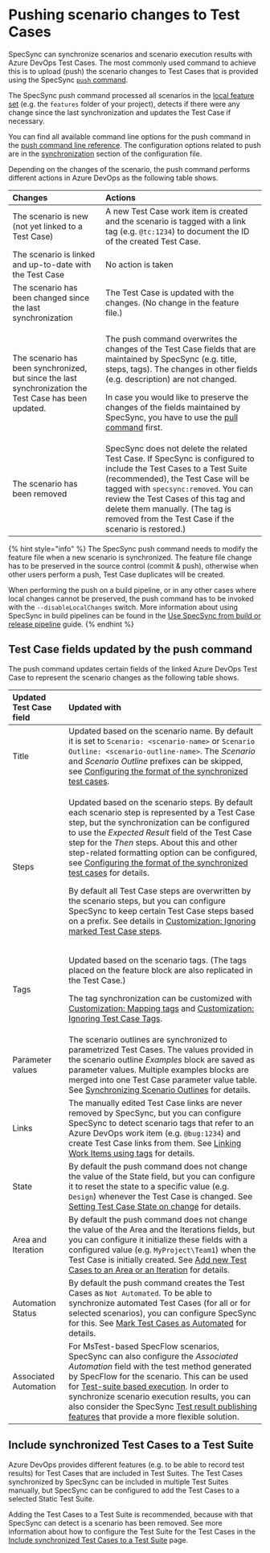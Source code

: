 # Pushing scenario changes to Test Cases

SpecSync can synchronize scenarios and scenario execution results with Azure DevOps Test Cases. The most commonly used command to achieve this is to upload \(push\) the scenario changes to Test Cases that is provided using the SpecSync [`push` command](../../reference/command-line-reference/push-command.md).

The SpecSync push command processed all scenarios in the [local feature set](../../important-concepts/how-to-define-the-local-feature-set-to-be-synchronized.md) \(e.g. the `features` folder of your project\), detects if there were any change since the last synchronization and updates the Test Case if necessary.

You can find all available command line options for the push command in the [push command line reference](../../reference/command-line-reference/push-command.md). The configuration options related to push are in the [synchronization](../../reference/configuration/configuration-synchronization/) section of the configuration file.

Depending on the changes of the scenario, the push command performs different actions in Azure DevOps as the following table shows.

<table>
  <thead>
    <tr>
      <th style="text-align:left">Changes</th>
      <th style="text-align:left">Actions</th>
    </tr>
  </thead>
  <tbody>
    <tr>
      <td style="text-align:left">The scenario is new (not yet linked to a Test Case)</td>
      <td style="text-align:left">A new Test Case work item is created and the scenario is tagged with a
        link tag (e.g. <code>@tc:1234</code>) to document the ID of the created
        Test Case.</td>
    </tr>
    <tr>
      <td style="text-align:left">The scenario is linked and up-to-date with the Test Case</td>
      <td style="text-align:left">No action is taken</td>
    </tr>
    <tr>
      <td style="text-align:left">The scenario has been changed since the last synchronization</td>
      <td style="text-align:left">The Test Case is updated with the changes. (No change in the feature file.)</td>
    </tr>
    <tr>
      <td style="text-align:left">The scenario has been synchronized, but since the last synchronization
        the Test Case has been updated.</td>
      <td style="text-align:left">
        <p>The push command overwrites the changes of the Test Case fields that are
          maintained by SpecSync (e.g. title, steps, tags). The changes in other
          fields (e.g. description) are not changed.</p>
        <p>In case you would like to preserve the changes of the fields maintained
          by SpecSync, you have to use the <a href="../pull-features/two-way-synchronization.md">pull command</a> first.</p>
      </td>
    </tr>
    <tr>
      <td style="text-align:left">The scenario has been removed</td>
      <td style="text-align:left">SpecSync does not delete the related Test Case. If SpecSync is configured
        to include the Test Cases to a Test Suite (recommended), the Test Case
        will be tagged with <code>specsync:removed</code>. You can review the Test
        Cases of this tag and delete them manually. (The tag is removed from the
        Test Case if the scenario is restored.)</td>
    </tr>
  </tbody>
</table>

{% hint style="info" %}
The SpecSync push command needs to modify the feature file when a new scenario is synchronized. The feature file change has to be preserved in the source control \(commit & push\), otherwise when other users perform a push, Test Case duplicates will be created.

When performing the push on a build pipeline, or in any other cases where local changes cannot be preserved, the push command has to be invoked with the `--disableLocalChanges` switch. More information about using SpecSync in build pipelines can be found in the [Use SpecSync from build or release pipeline](../../important-concepts/synchronizing-test-cases-from-build.md) guide.
{% endhint %}

## Test Case fields updated by the push command

The push command updates certain fields of the linked Azure DevOps Test Case to represent the scenario changes as the following table shows.

<table>
  <thead>
    <tr>
      <th style="text-align:left">Updated Test Case field</th>
      <th style="text-align:left">Updated with</th>
    </tr>
  </thead>
  <tbody>
    <tr>
      <td style="text-align:left">Title</td>
      <td style="text-align:left">Updated based on the scenario name. By default it is set to <code>Scenario: &lt;scenario-name&gt;</code> or <code>Scenario Outline: &lt;scenario-outline-name&gt;</code>.
        The <em>Scenario</em> and <em>Scenario Outline</em> prefixes can be skipped,
        see <a href="configuring-the-format-of-the-synchronized-test-cases.md">Configuring the format of the synchronized test cases</a>.</td>
    </tr>
    <tr>
      <td style="text-align:left">Steps</td>
      <td style="text-align:left">
        <p>Updated based on the scenario steps. By default each scenario step is
          represented by a Test Case step, but the synchronization can be configured
          to use the <em>Expected Result</em> field of the Test Case step for the <em>Then</em> steps.
          About this and other step-related formatting option can be configured,
          see <a href="configuring-the-format-of-the-synchronized-test-cases.md">Configuring the format of the synchronized test cases</a> for
          details.</p>
        <p>By default all Test Case steps are overwritten by the scenario steps,
          but you can configure SpecSync to keep certain Test Case steps based on
          a prefix. See details in <a href="customization-ignoring-marked-test-case-steps.md">Customization: Ignoring marked Test Case steps</a>.</p>
      </td>
    </tr>
    <tr>
      <td style="text-align:left">Tags</td>
      <td style="text-align:left">
        <p>Updated based on the scenario tags. (The tags placed on the feature block
          are also replicated in the Test Case.)</p>
        <p>The tag synchronization can be customized with <a href="customization-mapping-tags.md">Customization: Mapping tags</a> and
          <a
          href="customization-ignoring-test-case-tags.md">Customization: Ignoring Test Case Tags</a>.</p>
      </td>
    </tr>
    <tr>
      <td style="text-align:left">Parameter values</td>
      <td style="text-align:left">The scenario outlines are synchronized to parametrized Test Cases. The
        values provided in the scenario outline <em>Examples </em>block are saved
        as parameter values. Multiple examples blocks are merged into one Test
        Case parameter value table. See <a href="synchronizing-scenario-outlines.md">Synchronizing Scenario Outlines</a> for
        details.</td>
    </tr>
    <tr>
      <td style="text-align:left">Links</td>
      <td style="text-align:left">The manually edited Test Case links are never removed by SpecSync, but
        you can configure SpecSync to detect scenario tags that refer to an Azure
        DevOps work item (e.g. <code>@bug:1234</code>) and create Test Case links
        from them. See <a href="../common-synchronization-features/linking-work-items-with-tags.md">Linking Work Items using tags</a> for
        details.</td>
    </tr>
    <tr>
      <td style="text-align:left">State</td>
      <td style="text-align:left">By default the push command does not change the value of the State field,
        but you can configure it to reset the state to a specific value (e.g. <code>Design</code>)
        whenever the Test Case is changed. See <a href="setting-test-case-state-on-change.md">Setting Test Case State on change</a> for
        details.</td>
    </tr>
    <tr>
      <td style="text-align:left">Area and Iteration</td>
      <td style="text-align:left">By default the push command does not change the value of the Area and
        the Iterations fields, but you can configure it initialize these fields
        with a configured value (e.g. <code>MyProject\Team1</code>) when the Test
        Case is initially created. See <a href="add-new-test-cases-to-an-area-or-an-iteration.md">Add new Test Cases to an Area or an Iteration</a> for
        details.</td>
    </tr>
    <tr>
      <td style="text-align:left">Automation Status</td>
      <td style="text-align:left">By default the push command creates the Test Cases as <code>Not Automated</code>.
        To be able to synchronize automated Test Cases (for all or for selected
        scenarios), you can configure SpecSync for this. See <a href="mark-test-cases-as-automated.md">Mark Test Cases as Automated</a> for
        details.</td>
    </tr>
    <tr>
      <td style="text-align:left">Associated Automation</td>
      <td style="text-align:left">For MsTest-based SpecFlow scenarios, SpecSync can also configure the <em>Associated Automation</em> field
        with the test method generated by SpecFlow for the scenario. This can be
        used for <a href="../test-result-publishing-features/support-for-azure-devops-test-plan-test-suite-based-test-execution.md">Test-suite based execution</a>.
        In order to synchronize scenario execution results, you can also consider
        the SpecSync <a href="../test-result-publishing-features/">Test result publishing features</a> that
        provide a more flexible solution.</td>
    </tr>
  </tbody>
</table>

## Include synchronized Test Cases to a Test Suite

Azure DevOps provides different features \(e.g. to be able to record test results\) for Test Cases that are included in Test Suites. The Test Cases synchronized by SpecSync can be included in multiple Test Suites manually, but SpecSync can be configured to add the Test Cases to a selected Static Test Suite.

Adding the Test Cases to a Test Suite is recommended, because with that SpecSync can detect is a scenario has been removed. See more information about how to configure the Test Suite for the Test Cases in the [Include synchronized Test Cases to a Test Suite](../common-synchronization-features/group-synchronized-test-cases-to-a-test-suite.md) page.

